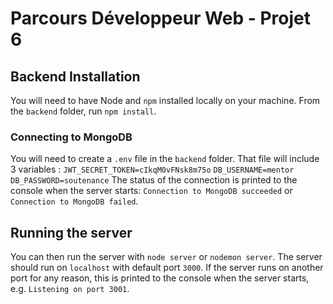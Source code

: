 # Parcours Développeur Web - Projet 6

## Backend Installation

You will need to have Node and `npm` installed locally on your machine.
From the `backend` folder, run `npm install`.

### Connecting to MongoDB

You will need to create a `.env` file in the `backend` folder.
That file will include 3 variables :
`JWT_SECRET_TOKEN=cIkqM0vFNsk8m75o`
`DB_USERNAME=mentor`
`DB_PASSWORD=soutenance`
The status of the connection is printed to the console when the server starts: `Connection to MongoDB succeeded` or `Connection to MongoDB failed`.

## Running the server

You can then run the server with `node server` or `nodemon server`.
The server should run on `localhost` with default port `3000`.
If the server runs on another port for any reason, this is printed to the console when the server starts, e.g. `Listening on port 3001`.
